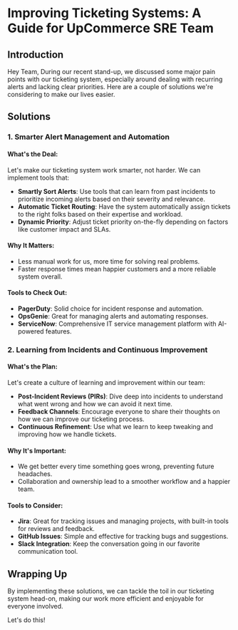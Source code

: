 # Improving Ticketing Systems: A Guide for UpCommerce SRE Team

## Introduction
Hey Team,
During our recent stand-up, we discussed some major pain points with our ticketing system, especially around dealing with recurring alerts and lacking clear priorities. Here are a couple of solutions we're considering to make our lives easier.

## Solutions

### 1. Smarter Alert Management and Automation

#### What's the Deal:
Let's make our ticketing system work smarter, not harder. We can implement tools that:
- **Smartly Sort Alerts**: Use tools that can learn from past incidents to prioritize incoming alerts based on their severity and relevance.
- **Automatic Ticket Routing**: Have the system automatically assign tickets to the right folks based on their expertise and workload.
- **Dynamic Priority**: Adjust ticket priority on-the-fly depending on factors like customer impact and SLAs.

#### Why It Matters:
- Less manual work for us, more time for solving real problems.
- Faster response times mean happier customers and a more reliable system overall.

#### Tools to Check Out:
- **PagerDuty**: Solid choice for incident response and automation.
- **OpsGenie**: Great for managing alerts and automating responses.
- **ServiceNow**: Comprehensive IT service management platform with AI-powered features.

### 2. Learning from Incidents and Continuous Improvement

#### What's the Plan:
Let's create a culture of learning and improvement within our team:
- **Post-Incident Reviews (PIRs)**: Dive deep into incidents to understand what went wrong and how we can avoid it next time.
- **Feedback Channels**: Encourage everyone to share their thoughts on how we can improve our ticketing process.
- **Continuous Refinement**: Use what we learn to keep tweaking and improving how we handle tickets.

#### Why It's Important:
- We get better every time something goes wrong, preventing future headaches.
- Collaboration and ownership lead to a smoother workflow and a happier team.

#### Tools to Consider:
- **Jira**: Great for tracking issues and managing projects, with built-in tools for reviews and feedback.
- **GitHub Issues**: Simple and effective for tracking bugs and suggestions.
- **Slack Integration**: Keep the conversation going in our favorite communication tool.

## Wrapping Up
By implementing these solutions, we can tackle the toil in our ticketing system head-on, making our work more efficient and enjoyable for everyone involved.

Let's do this!
